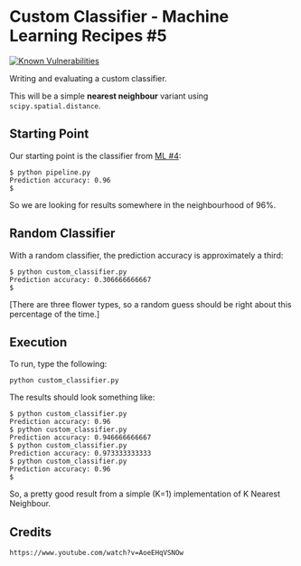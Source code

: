 # Custom Classifier - Machine Learning Recipes #5

[![Known Vulnerabilities](http://snyk.io/test/github/mramshaw/Intro-to-ML/badge.svg?style=plastic&targetFile=Custom_Classifier%2Frequirements.txt)](http://snyk.io/test/github/mramshaw/Intro-to-ML?style=plastic&targetFile=Custom_Classifier%2Frequirements.txt)

Writing and evaluating a custom classifier.

This will be a simple __nearest neighbour__ variant using `scipy.spatial.distance`.

## Starting Point

Our starting point is the classifier from [ML #4](../Pipeline/):

    $ python pipeline.py 
    Prediction accuracy: 0.96
    $

So we are looking for results somewhere in the neighbourhood of 96%.

## Random Classifier

With a random classifier, the prediction accuracy is approximately a third:

    $ python custom_classifier.py 
    Prediction accuracy: 0.306666666667
    $

[There are three flower types, so a random guess should be right about this percentage of the time.]

## Execution

To run, type the following:

    python custom_classifier.py

The results should look something like:

    $ python custom_classifier.py 
    Prediction accuracy: 0.96
    $ python custom_classifier.py 
    Prediction accuracy: 0.946666666667
    $ python custom_classifier.py 
    Prediction accuracy: 0.973333333333
    $ python custom_classifier.py 
    Prediction accuracy: 0.96
    $

So, a pretty good result from a simple (K=1) implementation of K Nearest Neighbour.

## Credits

    https://www.youtube.com/watch?v=AoeEHqVSNOw
